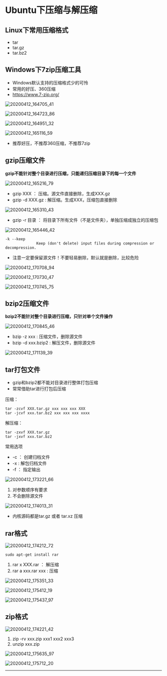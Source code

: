 # Ubuntu下压缩与解压缩

## Linux下常用压缩格式

* tar
* tar.gz
* tar.bz2

## Windows下7zip压缩工具

* Windows默认支持的压缩格式少的可怜
* 常用的好压、360压缩
* <https://www.7-zip.org/>

![20200412_164705_41](image/20200412_164705_41.png)

![20200412_164723_86](image/20200412_164723_86.png)

![20200412_164951_32](image/20200412_164951_32.png)

![20200412_165116_59](image/20200412_165116_59.png)

* 推荐好压，不推荐360压缩，不推荐7zip

## gzip压缩文件

**gzip不能针对整个目录进行压缩，只能递归压缩目录下的每一个文件**

![20200412_165216_79](image/20200412_165216_79.png)

* gzip XXX ： 压缩。源文件直接删除，生成XXX.gz
* gzip -d XXX.gz : 解压缩。生成XXX，压缩包直接删除

![20200412_165310_43](image/20200412_165310_43.png)

* gzip -r 目录 ： 将目录下所有文件（不是文件夹），单独压缩成独立的压缩包


![20200412_165446_42](image/20200412_165446_42.png)

```
-k --keep
              Keep (don't delete) input files during compression or decompression.
```

* 注意一定要保留源文件！不要轻易删除，默认就是删除，比较危险

![20200412_170708_94](image/20200412_170708_94.png)

![20200412_170730_47](image/20200412_170730_47.png)

![20200412_170745_75](image/20200412_170745_75.png)




## bzip2压缩文件

**bzip2不能针对整个目录进行压缩，只针对单个文件操作**

![20200412_170845_46](image/20200412_170845_46.png)


* bzip -z xxx : 压缩文件，删除源文件
* bzip -d xxx.bzip2 : 解压文件，删除源文件

![20200412_171139_39](image/20200412_171139_39.png)



## tar打包文件

* gzip和bzip2都不能对目录进行整体打包压缩
* 常常借助tar进行打包后压缩

压缩：
```
tar -zcvf XXX.tar.gz xxx xxx xxx XXX
tar -jcvf xxx.tar.bz2 xxx xxx xxx xxxx
```

解压缩：
```
tar -zxvf XXX.tar.gz
tar -jxvf xxx.tar.bz2
```

常用选项
* -c ： 创建归档文件
* -x : 解包归档文件
* -f ： 指定输出

![20200412_173221_66](image/20200412_173221_66.png)

1. 对参数顺序有要求
2. 不会删除源文件

![20200412_174013_31](image/20200412_174013_31.png)

* 内核源码都是tar.gz 或者 tar.xz 压缩


## rar格式

![20200412_174212_72](image/20200412_174212_72.png)

```
sudo apt-get install rar
```

1. rar x XXX.rar  ： 解压缩
2. rar a xxx.rar xxx : 压缩

![20200412_175351_33](image/20200412_175351_33.png)

![20200412_175412_19](image/20200412_175412_19.png)

![20200412_175437_97](image/20200412_175437_97.png)

## zip格式

![20200412_174221_42](image/20200412_174221_42.png)

1. zip -rv xxx.zip  xxx1 xxx2 xxx3
2. unzip xxx.zip

![20200412_175635_97](image/20200412_175635_97.png)

![20200412_175712_20](image/20200412_175712_20.png)

---
